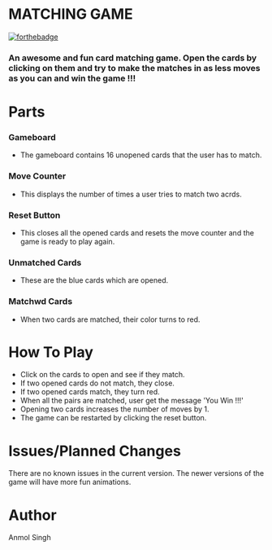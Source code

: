 # MATCHING GAME
[![forthebadge](https://forthebadge.com/images/badges/built-by-developers.svg)](https://forthebadge.com)
### An awesome and fun card matching game. Open the cards by clicking on them and try to make the matches in as less moves as you can and win the game !!!

# Parts
### Gameboard
* The gameboard contains 16 unopened cards that the user has to match.

### Move Counter
* This displays the number of times a user tries to match two acrds.

### Reset Button
* This closes all the opened cards and resets the move counter and the game is ready to play again.

### Unmatched Cards
* These are the blue cards which are opened.

### Matchwd Cards
* When two cards are matched, their color turns to red.

# How To Play
* Click on the cards to open and see if they match.
* If two opened cards do not match, they close.
* If two opened cards match, they turn red.
* When all the pairs are matched, user get the message 'You Win !!!'
* Opening two cards increases the number of moves by 1.
* The game can be restarted by clicking the reset button.

# Issues/Planned Changes
There are no known issues in the current version.
The newer versions of the game will have more fun animations.

# Author
Anmol Singh

